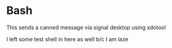 # Bash

This sends a canned message via signal desktop using xdotool

I left some test shell in here as well b/c I am laze
